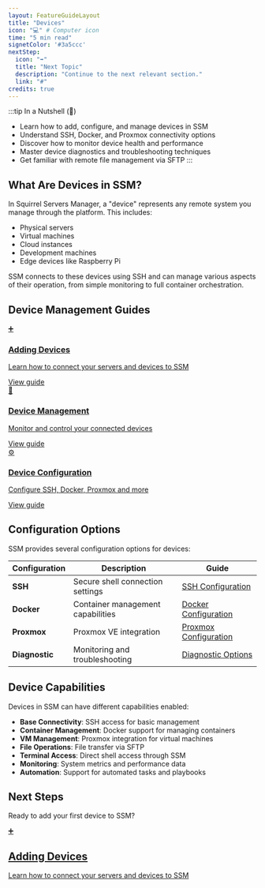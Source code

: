 ```yaml
---
layout: FeatureGuideLayout
title: "Devices"
icon: "💻" # Computer icon
time: "5 min read"
signetColor: '#3a5ccc'
nextStep:
  icon: "➡️"
  title: "Next Topic"
  description: "Continue to the next relevant section."
  link: "#"
credits: true
---
```


<PageHeader title="Device Management Guide" icon="🖥️" time="Guide Overview" />

:::tip In a Nutshell (🌰)
- Learn how to add, configure, and manage devices in SSM
- Understand SSH, Docker, and Proxmox connectivity options
- Discover how to monitor device health and performance
- Master device diagnostics and troubleshooting techniques
- Get familiar with remote file management via SFTP
:::

## What Are Devices in SSM?

In Squirrel Servers Manager, a "device" represents any remote system you manage through the platform. This includes:

- Physical servers
- Virtual machines
- Cloud instances
- Development machines
- Edge devices like Raspberry Pi

SSM connects to these devices using SSH and can manage various aspects of their operation, from simple monitoring to full container orchestration.

## Device Management Guides

<div class="features-grid">
  <a href="/docs/user-guides/devices/adding-devices" class="feature-card">
    <div class="feature-icon">➕</div>
    <div class="feature-content">
      <h3>Adding Devices</h3>
      <p>Learn how to connect your servers and devices to SSM</p>
      <div class="feature-links">
        <a href="/docs/user-guides/devices/adding-devices">View guide</a>
      </div>
    </div>
  </a>
  
  <a href="/docs/user-guides/devices/management" class="feature-card">
    <div class="feature-icon">🔄</div>
    <div class="feature-content">
      <h3>Device Management</h3>
      <p>Monitor and control your connected devices</p>
      <div class="feature-links">
        <a href="/docs/user-guides/devices/management">View guide</a>
      </div>
    </div>
  </a>
  
  <a href="/docs/user-guides/devices/configuration/" class="feature-card">
    <div class="feature-icon">⚙️</div>
    <div class="feature-content">
      <h3>Device Configuration</h3>
      <p>Configure SSH, Docker, Proxmox and more</p>
      <div class="feature-links">
        <a href="/docs/user-guides/devices/configuration/">View guide</a>
      </div>
    </div>
  </a>
</div>

## Configuration Options

SSM provides several configuration options for devices:

| Configuration | Description | Guide |
|---------------|-------------|-------|
| **SSH** | Secure shell connection settings | [SSH Configuration](/docs/user-guides/devices/configuration/ssh) |
| **Docker** | Container management capabilities | [Docker Configuration](/docs/user-guides/devices/configuration/docker) |
| **Proxmox** | Proxmox VE integration | [Proxmox Configuration](/docs/user-guides/devices/configuration/proxmox) |
| **Diagnostic** | Monitoring and troubleshooting | [Diagnostic Options](/docs/user-guides/devices/configuration/diagnostic) |

## Device Capabilities

Devices in SSM can have different capabilities enabled:

- **Base Connectivity**: SSH access for basic management
- **Container Management**: Docker support for managing containers
- **VM Management**: Proxmox integration for virtual machines
- **File Operations**: File transfer via SFTP
- **Terminal Access**: Direct shell access through SSM
- **Monitoring**: System metrics and performance data
- **Automation**: Support for automated tasks and playbooks

## Next Steps

Ready to add your first device to SSM?

<a href="/docs/user-guides/devices/adding-devices" class="next-step-card">
  <div class="next-step-icon">➕</div>
  <h2>Adding Devices</h2>
  <div class="next-step-separator"></div>
  <p>Learn how to connect your servers and devices to SSM</p>
</a>